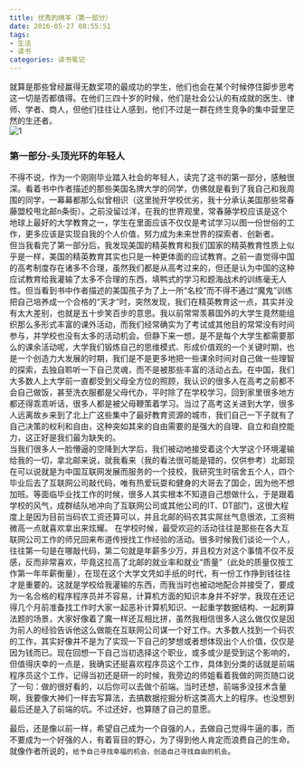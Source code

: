 ```yaml
---
title: 优秀的绵羊（第一部分）
date: 2016-05-27 08:55:51
tags:
- 生活
- 读书
categories: 读书笔记
---
```


就算是那些曾经赢得无数奖项的最成功的学生，他们也会在某个时候停住脚步思考这一切是否都值得。在他们三四十岁的时候，他们是社会公认的有成就的医生、律师、学者、商人，但他们往往让人感到，他们不过是一群在终生竞争的集中营里茫然的生还者。  
![1](/image/excellent_sheep/1.JPG)
### 第一部分-头顶光环的年轻人
不得不说，作为一个刚刚毕业踏入社会的年轻人，读完了这书的第一部分，感触很深。看着书中作者描述的那些美国名牌大学的同学，仿佛就是看到了我自己和我周围的同学，一幕幕都那么似曾相识（这里抛开学校优劣，我十分承认美国那些常春藤盟校甩北邮n条街）。之前没留过洋，在我的世界观里，常春藤学校应该是这个地球上最好的大学教育之一，学生在里面应该不仅仅是考试学习以图一份世俗的工作，更多应该是实现自我的个人价值，努力成为未来世界的探索者、创新者。  
但当我看完了第一部分后，我发现美国的精英教育和我们国家的精英教育性质上似乎是一样，美国的精英教育其实也只是一种更体面的应试教育。之前一直觉得中国的高考制度存在诸多不合理，虽然我们都是从高考过来的，但还是认为中国的这种应试教育给我灌输了太多不合理的东西，填鸭式的学习和题海战术的训练毫无人性。但当看到书中作者描述的美国孩子为了上一所“名校”而不得不通过“魔鬼”训练把自己培养成一个合格的“天才”时，突然发现，我们在精英教育这一点，其实并没有太大差别，也就是五十步笑百步的意思。我以前常常羡慕国外的大学生竟然能组织那么多形式丰富的课外活动，而我们经常确实为了考试或其他目的常常没有时间参与，并学校也没有太多的活动机会。但静下来一想，是不是每个大学生都需要那么的课余活动呢，大学我们锻炼自己的思维模式、形成价值观的一个关键时期，也是一个创造力大发展的时期，我们是不是更多地把一些课余时间对自己做一些理智的探索，去独自聆听一下自己灵魂，而不是被那些丰富的活动占去。在中国，我们大多数人上大学前一直都受到父母全方位的照顾，我认识的很多人在高考之前都不会自己做饭，甚至洗衣服都是父母代办，平时除了在学校学习，回到家里很多地方都还得乖乖听话，很多人都是被父母鞭策着学习。当过了高考这关进到大学，很多人远离故乡来到了北上广这些集中了最好教育资源的城市，我们自己一下子就有了自己决策的权利和自由，这种突如其来的自由需要的是强大的自理、自立和自控能力，这正好是我们最为缺失的。  
当我们很多人一脸懵逼的空降到大学后，我们被动地接受着这个大学这个环境灌输给我的一切，拿北邮来说，就我看来（我的看法很可能是错的，仅供参考）北邮现在可以说就是为中国互联网发展而服务的一个技校，我研究生时宿舍五个人，四个毕业后去了互联网公司敲代码，唯有热爱玩耍和健身的大哥去了国企，因为他不想加班。等面临毕业找工作的时候，很多人其实根本不知道自己想做什么，于是跟着学校的风气，成群结队地冲向了互联网公司或其他公司的IT、DT部门，这很大程度上是因为目前当码农工资还算可以，并且北邮的码农其实屌丝气息很浓，工资稍微高一点就喜欢拿出来炫耀。 在学校时候，最受欢迎的活动往往是那些在各大互联网公司工作的师兄回来布道传授找工作经验的活动。很多时候我们谈论一个人，往往第一句是在哪敲代码，第二句就是年薪多少万，并且校方对这个事情不仅不反感，反而非常喜欢，毕竟这拉高了北邮的就业率和就业“质量”（此处的质量仅按工作第一年年薪衡量），在现在这个大学文凭如手纸的时代，有一份工作挣到钱往往才是重要的。这就是学校给我灌输的东西，而我当时也被动地配合并接受了，要成为一名合格的程序程序员并不容易，计算机方面的知识本身并不好学，我现在还记得几个月前准备找工作时大家一起恶补计算机知识、一起重学数据结构、一起刷算法题的场景，大家好像着了魔一样还互相比拼，虽然我相信很多人这么做仅仅是因为前人的经验告诉他这么做能在互联网公司谋一个好工作。大多数人找到一个码农的工作，其实好像并不是为了实现一下自己的梦想或者想体现出个人价值，仅仅是因为钱而已。现在回想一下自己当初选择这个职业，或多或少是受到这个影响的，但值得庆幸的一点是，我确实还挺喜欢程序员这个工作，具体到分类的话就是前端程序员这个工作，记得当初还是研一的时候，我旁边的师姐看着我做的网页随口说了一句：做的很好看的，以后你可以去做个前端。当时还想，前端多没技术含量啊，我要像大神们一样去写算法，去搞数据挖掘分析这类高大上的程序。也没想到最后还是入了前端的坑。不过还好，也算随了自己的意愿。  

最后，还是像以前一样，希望自己成为一个自强的人，去做自己觉得牛逼的事，而不要成为一个好强的人，有着盲目的野心，为了得到他人肯定而浪费自己的生命。就像作者所说的，`给予自己寻找幸福的机会，创造自己寻找自由的机会`。
